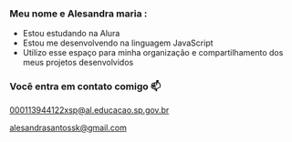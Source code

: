 ### Meu nome e Alesandra maria :



- Estou estudando na Alura
- Estou me desenvolvendo na linguagem JavaScript
- Utilizo esse espaço para minha organização e compartilhamento dos meus projetos desenvolvidos

### Você entra em contato comigo 📫

000113944122xsp@al.educacao.sp.gov.br

alesandrasantossk@gmail.com
